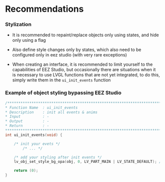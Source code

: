 # Recommendations
  
### Stylization

* It is recommended to repaint/replace objects only using states, and hide only using a flag

* Also define style changes only by states, which also need to be configured only in eez studio (with very rare exceptions)

* When creating an interface, it is recommended to limit yourself to the capabilities of EEZ Studio, but occasionally there are situations when it is necessary to use LVGL functions that are not yet integrated, to do this, simply write them in the `ui_init_events` function

### Example of object styling bypassing EEZ Studio
```C
/*******************************************************************************
* Function Name  : ui_init_events
* Description    : init all events & anims
* Input          : -
* Output         : -
* Return         : -
*******************************************************************************/
int ui_init_events(void) {

    /* init your evets */
        /* ... */

    /* add your styling after init events */
    lv_obj_set_style_bg_opa(obj, 0, LV_PART_MAIN | LV_STATE_DEFAULT); // for example, set opacity to 0 bypassing eez 

	return (0);
}
```
